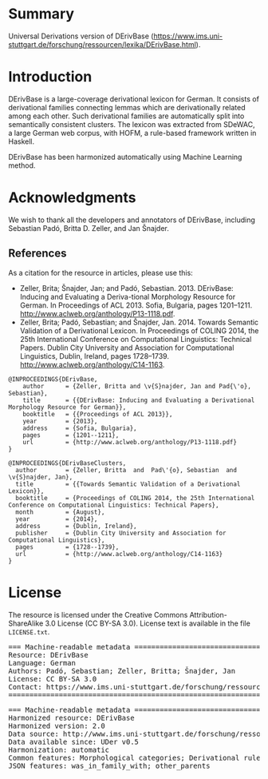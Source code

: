 # Summary

Universal Derivations version of DErivBase (https://www.ims.uni-stuttgart.de/forschung/ressourcen/lexika/DErivBase.html).


# Introduction

DErivBase is a large-coverage derivational lexicon for German. It consists of derivational families connecting lemmas which are derivationally related among each other. Such derivational families are automatically split into semantically consistent clusters. The lexicon was extracted from SDeWAC, a large German web corpus, with HOFM, a rule-based framework written in Haskell.

DErivBase has been harmonized automatically using Machine Learning method.


# Acknowledgments

We wish to thank all the developers and annotators of DErivBase, including Sebastian Padó, Britta D. Zeller, and Jan Šnajder.


## References

As a citation for the resource in articles, please use this:

* Zeller, Brita; Šnajder, Jan; and Padó, Sebastian. 2013. DErivBase: Inducing and Evaluating a Deriva-tional Morphology Resource for German. In Proceedings of ACL 2013. Sofia, Bulgaria, pages 1201–1211. http://www.aclweb.org/anthology/P13-1118.pdf.
* Zeller, Brita; Padó, Sebastian; and Šnajder, Jan. 2014. Towards Semantic Validation of a Derivational Lexicon. In Proceedings of COLING 2014, the 25th International Conference on Computational Linguistics: Technical Papers. Dublin City University and Association for Computational Linguistics, Dublin, Ireland, pages 1728–1739. http://www.aclweb.org/anthology/C14-1163.

```
@INPROCEEDINGS{DErivBase,
    author      = {Zeller, Britta and \v{S}najder, Jan and Pad{\'o}, Sebastian},
    title       = {{DErivBase: Inducing and Evaluating a Derivational Morphology Resource for German}},
    booktitle   = {{Proceedings of ACL 2013}},
    year        = {2013},                  
    address     = {Sofia, Bulgaria},
    pages       = {1201--1211},
    url         = {http://www.aclweb.org/anthology/P13-1118.pdf}
}

@INPROCEEDINGS{DErivBaseClusters,
  author        = {Zeller, Britta  and  Pad\'{o}, Sebastian  and  \v{S}najder, Jan},
  title         = {{Towards Semantic Validation of a Derivational Lexicon}},
  booktitle     = {Proceedings of COLING 2014, the 25th International Conference on Computational Linguistics: Technical Papers},
  month         = {August},
  year          = {2014},
  address       = {Dublin, Ireland},
  publisher     = {Dublin City University and Association for Computational Linguistics},
  pages         = {1728--1739},
  url           = {http://www.aclweb.org/anthology/C14-1163}
}
```


# License

The resource is licensed under the Creative Commons Attribution-ShareAlike 3.0 License (CC BY-SA 3.0).
License text is available in the file `LICENSE.txt`.


<pre>
=== Machine-readable metadata =================================================
Resource: DErivBase
Language: German
Authors: Padó, Sebastian; Zeller, Britta; Šnajder, Jan
License: CC BY-SA 3.0
Contact: https://www.ims.uni-stuttgart.de/forschung/ressourcen/lexika/DErivBase.html
===============================================================================
</pre>

<pre>
=== Machine-readable metadata =================================================
Harmonized resource: DErivBase
Harmonized version: 2.0
Data source: http://www.ims.uni-stuttgart.de/forschung/ressourcen/lexika/DErivBase/DErivBase-v2.0.zip
Data available since: UDer v0.5
Harmonization: automatic
Common features: Morphological categories; Derivational rules
JSON features: was_in_family_with; other_parents
